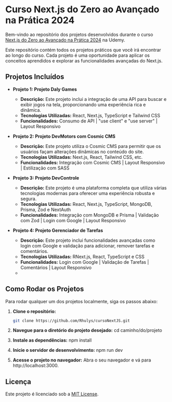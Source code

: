 # Curso Next.js do Zero ao Avançado na Prática 2024

Bem-vindo ao repositório dos projetos desenvolvidos durante o curso [Next.js do Zero ao Avançado na Prática 2024](https://www.udemy.com/course/nextjs-zero-ao-avancado/?couponCode=ST10MT8624) na Udemy.

Este repositório contém todos os projetos práticos que você irá encontrar ao longo do curso. Cada projeto é uma oportunidade para aplicar os conceitos aprendidos e explorar as funcionalidades avançadas do Next.js.

## Projetos Incluídos

- **Projeto 1: Projeto Daly Games**
  - **Descrição:** Este projeto inclui a integração de uma API para buscar e exibir jogos na tela, proporcionando uma experiência rica e dinâmica.
  - **Tecnologias Utilizadas:** React, Next.js, TypeScript e Tailwind CSS
  - **Funcionalidades:** Consumo de API | "use client" e "use server" | Layout Responsivo

- **Projeto 2: Projeto DevMotors com Cosmic CMS**
  - **Descrição:** Este projeto utiliza o Cosmic CMS para permitir que os usuários façam alterações dinâmicas no conteúdo do site.
  - **Tecnologias Utilizadas:** Next.js, React, Tailwind CSS, etc.
  - **Funcionalidades:** Integração com Cosmic CMS | Layout Responsivo | Estilização com SASS

- **Projeto 3: Projeto DevControle**
  - **Descrição:**  Este projeto é uma plataforma completa que utiliza várias tecnologias modernas para oferecer uma experiência robusta e segura.
  - **Tecnologias Utilizadas:** React, Next.js, TypeScript, MongoDB, Prisma, Zod e NextAuth
  - **Funcionalidades:** Integração com MongoDB e Prisma | Validação com Zod | Login com Google | Layout Responsivo
    
- **Projeto 4: Projeto Gerenciador de Tarefas**
  - **Descrição:**  Este projeto inclui funcionalidades avançadas como login com Google e validação para adicionar, remover tarefas e comentários.
  - **Tecnologias Utilizadas:** RNext.js, React, TypeScript e CSS
  - **Funcionalidades:** Login com Google | Validação de Tarefas | Comentários | Layout Responsivo
  - 
## Como Rodar os Projetos

Para rodar qualquer um dos projetos localmente, siga os passos abaixo:

1. **Clone o repositório:**
   ```bash
   git clone https://github.com/Rhulys/cursoNextJS.git
   
2. **Navegue para o diretório do projeto desejado:**
   cd caminho/do/projeto
   
3. **Instale as dependências:**
   npm install
   
4. **Inicie o servidor de desenvolvimento:**
    npm run dev
   
5. **Acesse o projeto no navegador:**
Abra o seu navegador e vá para http://localhost:3000.

## Licença

Este projeto é licenciado sob a [MIT License](LICENSE).

